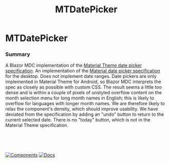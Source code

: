 ﻿---
uid: C.MTDatePicker
title: MTDatePicker
---
# MTDatePicker

### Summary

A Blazor MDC implementation of the [Material Theme date picker specification](https://material.io/components/pickers).
An implementation of the [Material date picker specification](https://material.io/components/pickers/#specs) for the desktop. Does not implement date ranges.
Date pickers are only implemented in Material Theme for Android, so Blazor MDC interprets the spec as closely as possible with custom CSS. The result seems a little too dense and
is within a couple of pixels of unstyled overflow content on the month selection menu for long month names in English; this is likely to overflow for languages
with longer month names. We are therefore likely to relax the component's density, which should improve usability. We have deviated from the specification by
adding an "undo" button to return to the current selected date. There is no "today" button, which is not in the Material Theme specification.

&nbsp;

&nbsp;

[![Components](https://img.shields.io/static/v1?label=Components&message=Plus&color=red)](xref:A.PlusComponents)
[![Docs](https://img.shields.io/static/v1?label=API%20Documentation&message=MTDatePicker&color=brightgreen)](xref:BlazorMdc.MTDatePicker)